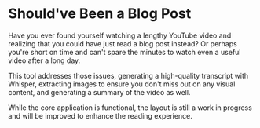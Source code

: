 # Should've Been a Blog Post

Have you ever found yourself watching a lengthy YouTube video and realizing that you could have just read a blog post instead? Or perhaps you're short on time and can't spare the minutes to watch even a useful video after a long day.

This tool addresses those issues, generating a high-quality transcript with Whisper, extracting images to ensure you don't miss out on any visual content, and generating a summary of the video as well.

While the core application is functional, the layout is still a work in progress and will be improved to enhance the reading experience.
